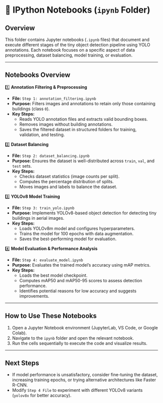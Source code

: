 # 📌 IPython Notebooks (`ipynb` Folder)

## Overview  
This folder contains Jupyter notebooks (`.ipynb` files) that document and execute different stages of the tiny object detection pipeline using YOLO annotations. Each notebook focuses on a specific aspect of data preprocessing, dataset balancing, model training, or evaluation.

---

## Notebooks Overview  

1️⃣ **Annotation Filtering & Preprocessing**  
   - **File:** `Step 1: annotation_filtering.ipynb`  
   - **Purpose:** Filters images and annotations to retain only those containing buildings (class `0`).  
   - **Key Steps:**  
     - Reads YOLO annotation files and extracts valid bounding boxes.  
     - Removes images without building annotations.  
     - Saves the filtered dataset in structured folders for training, validation, and testing.  

2️⃣ **Dataset Balancing**  
   - **File:** `Step 2: dataset_balancing.ipynb`  
   - **Purpose:** Ensures the dataset is well-distributed across `train`, `val`, and `test` sets.  
   - **Key Steps:**  
     - Checks dataset statistics (image counts per split).  
     - Computes the percentage distribution of splits.  
     - Moves images and labels to balance the dataset.  

3️⃣ **YOLOv8 Model Training**  
   - **File:** `Step 3: train_yolo.ipynb`  
   - **Purpose:** Implements YOLOv8-based object detection for detecting tiny buildings in aerial images.  
   - **Key Steps:**  
     - Loads YOLOv8m model and configures hyperparameters.  
     - Trains the model for 100 epochs with data augmentation.  
     - Saves the best-performing model for evaluation.  

4️⃣ **Model Evaluation & Performance Analysis**  
   - **File:** `Step 4: evaluate_model.ipynb`  
   - **Purpose:** Evaluates the trained model’s accuracy using mAP metrics.  
   - **Key Steps:**  
     - Loads the best model checkpoint.  
     - Computes mAP50 and mAP50-95 scores to assess detection performance.  
     - Identifies potential reasons for low accuracy and suggests improvements.  

---

## How to Use These Notebooks  
1. Open a Jupyter Notebook environment (JupyterLab, VS Code, or Google Colab).  
2. Navigate to the `ipynb` folder and open the relevant notebook.  
3. Run the cells sequentially to execute the code and visualize results.  

---

## Next Steps  
- If model performance is unsatisfactory, consider fine-tuning the dataset, increasing training epochs, or trying alternative architectures like Faster R-CNN.  
- Modify `Step 4 File` to experiment with different YOLOv8 variants (`yolov8x` for better accuracy).  
